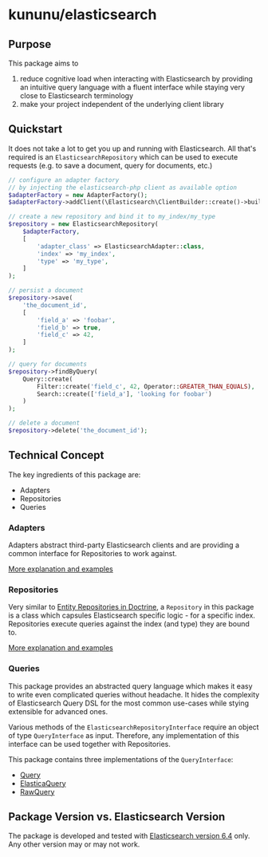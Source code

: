 # kununu/elasticsearch

## Purpose
This package aims to
 1. reduce cognitive load when interacting with Elasticsearch by providing an intuitive query language with a fluent interface while staying very close to Elasticsearch terminology
 2. make your project independent of the underlying client library

## Quickstart
It does not take a lot to get you up and running with Elasticsearch. All that's required is an `ElasticsearchRepository` which can be used to execute requests (e.g. to save a document, query for documents, etc.)
```php
// configure an adapter factory
// by injecting the elasticsearch-php client as available option
$adapterFactory = new AdapterFactory();
$adapterFactory->addClient(\Elasticsearch\ClientBuilder::create()->build());

// create a new repository and bind it to my_index/my_type
$repository = new ElasticsearchRepository(
    $adapterFactory,
    [
        'adapter_class' => ElasticsearchAdapter::class,
        'index' => 'my_index',
        'type' => 'my_type',
    ]
);

// persist a document
$repository->save(
    'the_document_id',
    [
        'field_a' => 'foobar',
        'field_b' => true,
        'field_c' => 42,
    ]
);

// query for documents
$repository->findByQuery(
    Query::create(
        Filter::create('field_c', 42, Operator::GREATER_THAN_EQUALS),
        Search::create(['field_a'], 'looking for foobar')
    )
);

// delete a document
$repository->delete('the_document_id');
```

## Technical Concept
The key ingredients of this package are:
 - Adapters
 - Repositories
 - Queries

### Adapters
Adapters abstract third-party Elasticsearch clients and are providing a common interface for Repositories to work against.

[More explanation and examples](doc/ADAPTER.md)

### Repositories 
Very similar to [Entity Repositories in Doctrine](https://www.doctrine-project.org/projects/doctrine-orm/en/2.6/reference/working-with-objects.html), a `Repository` in this package is a class which capsules Elasticsearch specific logic - for a specific index.
Repositories execute queries against the index (and type) they are bound to.

[More explanation and examples](doc/REPOSITORY.md)

### Queries
This package provides an abstracted query language which makes it easy to write even complicated queries without headache. It hides the complexity of Elasticsearch Query DSL for the most common use-cases while stying extensible for advanced ones. 

Various methods of the `ElasticsearchRepositoryInterface` require an object of type `QueryInterface` as input. Therefore, any implementation of this interface can be used together with Repositories.

This package contains three implementations of the `QueryInterface`:
 - [Query](doc/QUERY.md)
 - [ElasticaQuery](doc/ELASTICAQUERY.md)
 - [RawQuery](doc/RAWQUERY.md)

## Package Version vs. Elasticsearch Version 
The package is developed and tested with [Elasticsearch version 6.4](https://www.elastic.co/guide/en/elasticsearch/reference/6.4/index.html) only. Any other version may or may not work.
